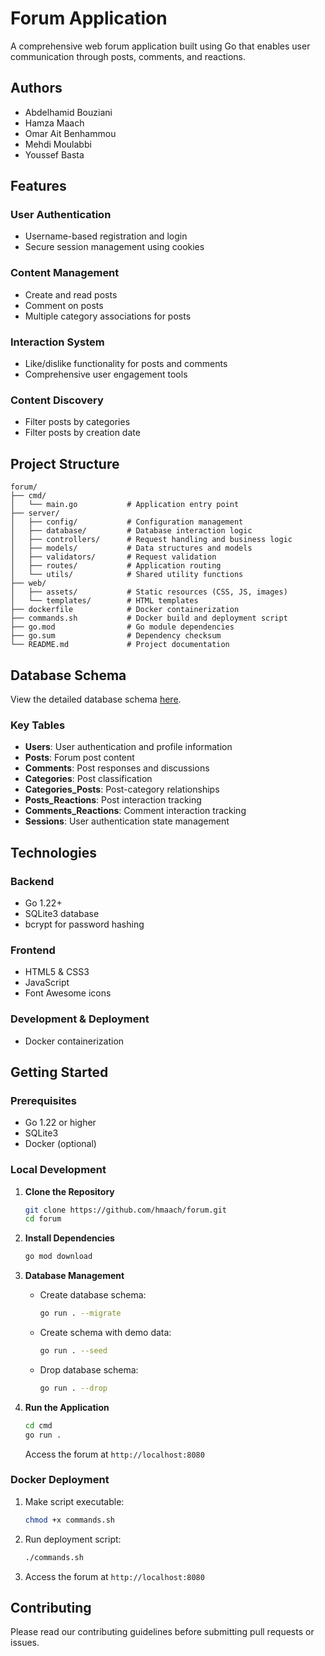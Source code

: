 # Forum Application

A comprehensive web forum application built using Go that enables user communication through posts, comments, and reactions.

## Authors

- Abdelhamid Bouziani
- Hamza Maach
- Omar Ait Benhammou
- Mehdi Moulabbi
- Youssef Basta

## Features

### User Authentication
- Username-based registration and login
- Secure session management using cookies

### Content Management
- Create and read posts
- Comment on posts
- Multiple category associations for posts

### Interaction System
- Like/dislike functionality for posts and comments
- Comprehensive user engagement tools

### Content Discovery
- Filter posts by categories
- Filter posts by creation date

## Project Structure

```
forum/
├── cmd/
│   └── main.go           # Application entry point
├── server/
│   ├── config/           # Configuration management
│   ├── database/         # Database interaction logic
│   ├── controllers/      # Request handling and business logic
│   ├── models/           # Data structures and models
│   ├── validators/       # Request validation
│   ├── routes/           # Application routing
│   └── utils/            # Shared utility functions
├── web/ 
│   ├── assets/           # Static resources (CSS, JS, images)
│   └── templates/        # HTML templates
├── dockerfile            # Docker containerization
├── commands.sh           # Docker build and deployment script
├── go.mod                # Go module dependencies
├── go.sum                # Dependency checksum
└── README.md             # Project documentation
```

## Database Schema

View the detailed database schema [here](https://drawsql.app/teams/zone-01/diagrams/forum-db).

### Key Tables
- **Users**: User authentication and profile information
- **Posts**: Forum post content
- **Comments**: Post responses and discussions
- **Categories**: Post classification
- **Categories_Posts**: Post-category relationships
- **Posts_Reactions**: Post interaction tracking
- **Comments_Reactions**: Comment interaction tracking
- **Sessions**: User authentication state management

## Technologies

### Backend
- Go 1.22+
- SQLite3 database
- bcrypt for password hashing

### Frontend
- HTML5 & CSS3
- JavaScript
- Font Awesome icons

### Development & Deployment
- Docker containerization

## Getting Started

### Prerequisites
- Go 1.22 or higher
- SQLite3
- Docker (optional)

### Local Development

1. **Clone the Repository**
   ```bash
   git clone https://github.com/hmaach/forum.git
   cd forum
   ```

2. **Install Dependencies**
   ```bash
   go mod download
   ```

3. **Database Management**

   - Create database schema:
     ```bash
     go run . --migrate
     ```

   - Create schema with demo data:
     ```bash
     go run . --seed
     ```

   - Drop database schema:
     ```bash
     go run . --drop
     ```

4. **Run the Application**
   ```bash
   cd cmd
   go run .
   ```
   
   Access the forum at `http://localhost:8080`

### Docker Deployment

1. Make script executable:
   ```bash
   chmod +x commands.sh
   ```

2. Run deployment script:
   ```bash
   ./commands.sh
   ```

3. Access the forum at `http://localhost:8080`

## Contributing

Please read our contributing guidelines before submitting pull requests or issues.
